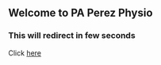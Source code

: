 ## Welcome to PA Perez Physio 

### This will redirect in few seconds
Click [here](http://667e06f9eff2.ngrok.io)

<html lang="en">                                                                
  <head>                                                                      
    <meta charset="utf-8">
    <meta http-equiv="refresh" content="0;url=http://667e06f9eff2.ngrok.io" />      
    <link rel="canonical" href="http://667e06f9eff2.ngrok.io" />                    
  </head>
</html>
